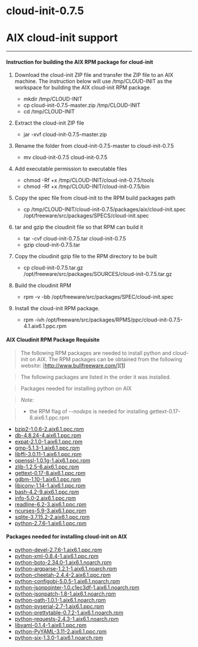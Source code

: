 cloud-init-0.7.5
===================
# AIX cloud-init support #
-------------

#### Instruction for building the AIX RPM package for cloud-init ####

1.  Download the cloud-init ZIP file and transfer the ZIP file to an AIX machine.
    The instruction below will use /tmp/CLOUD-INIT as the workspace for building the AIX cloud-init RPM package.
    
    - mkdir /tmp/CLOUD-INIT
    - cp cloud-init-0.7.5-master.zip /tmp/CLOUD-INIT
    - cd /tmp/CLOUD-INIT
    
2.  Extract the cloud-init ZIP file
    - jar -xvf cloud-init-0.7.5-master.zip
    
3.  Rename the folder from cloud-init-0.7.5-master to cloud-init-0.7.5
    - mv cloud-init-0.7.5 cloud-init-0.7.5
    
4.  Add executable permission to executable files
    - chmod -Rf +x /tmp/CLOUD-INIT/cloud-init-0.7.5/tools
    - chmod -Rf +x /tmp/CLOUD-INIT/cloud-init-0.7.5/bin
    
5.  Copy the spec file from cloud-init to the RPM build packages path
    - cp /tmp/CLOUD-INIT/cloud-init-0.7.5/packages/aix/cloud-init.spec /opt/freeware/src/packages/SPECS/cloud-init.spec
    
6.  tar and gzip the cloudinit file so that RPM can build it
    - tar -cvf cloud-init-0.7.5.tar cloud-init-0.7.5
    - gzip cloud-init-0.7.5.tar
    
7.  Copy the cloudinit gzip file to the RPM directory to be built
    - cp cloud-init-0.7.5.tar.gz /opt/freeware/src/packages/SOURCES/cloud-init-0.7.5.tar.gz
    
8.  Build the cloudinit RPM
    - rpm -v -bb /opt/freeware/src/packages/SPEC/cloud-init.spec
    
9.  Install the cloud-init RPM package.
    - rpm -ivh /opt/freeware/src/packages/RPMS/ppc/cloud-init-0.7.5-4.1.aix6.1.ppc.rpm



#### AIX Cloudinit RPM Package Requisite ####

>The following RPM packages are needed to install python and cloud-init on AIX.
The RPM packages can be obtained from the following website:
[http://www.bullfreeware.com/][1]

>The following packages are listed in the order it was installed.

> Packages needed for installing python on AIX

> *Note:*

>- the RPM flag of *--nodeps* is needed for installing gettext-0.17-8.aix6.1.ppc.rpm

- [bzip2-1.0.6-2.aix6.1.ppc.rpm][2]
- [db-4.8.24-4.aix6.1.ppc.rpm][3]
- [expat-2.1.0-1.aix6.1.ppc.rpm][4]
- [gmp-5.1.3-1.aix6.1.ppc.rpm][5]
- [libffi-3.0.11-1.aix6.1.ppc.rpm][6]
- [openssl-1.0.1g-1.aix6.1.ppc.rpm][7]
- [zlib-1.2.5-6.aix6.1.ppc.rpm][8]
- [gettext-0.17-8.aix6.1.ppc.rpm][9]
- [gdbm-1.10-1.aix6.1.ppc.rpm][10]
- [libiconv-1.14-1.aix6.1.ppc.rpm][11]
- [bash-4.2-9.aix6.1.ppc.rpm][12]
- [info-5.0-2.aix6.1.ppc.rpm][13]
- [readline-6.2-3.aix6.1.ppc.rpm][14]
- [ncurses-5.9-3.aix6.1.ppc.rpm][15]
- [sqlite-3.7.15.2-2.aix6.1.ppc.rpm][16]
- [python-2.7.6-1.aix6.1.ppc.rpm][17]

#### Packages needed for installing cloud-init on AIX ####

- [python-devel-2.7.6-1.aix6.1.ppc.rpm][18]
- [python-xml-0.8.4-1.aix6.1.ppc.rpm][19]
- [python-boto-2.34.0-1.aix6.1.noarch.rpm][20]
- [python-argparse-1.2.1-1.aix6.1.noarch.rpm][21]
- [python-cheetah-2.4.4-2.aix6.1.ppc.rpm][22]
- [python-configobj-5.0.5-1.aix6.1.noarch.rpm][23]
- [python-jsonpointer-1.0.c1ec3df-1.aix6.1.noarch.rpm][24]
- [python-jsonpatch-1.8-1.aix6.1.noarch.rpm][25]
- [python-oath-1.0.1-1.aix6.1.noarch.rpm][26]
- [python-pyserial-2.7-1.aix6.1.ppc.rpm][27]
- [python-prettytable-0.7.2-1.aix6.1.noarch.rpm][28]
- [python-requests-2.4.3-1.aix6.1.noarch.rpm][29]
- [libyaml-0.1.4-1.aix6.1.ppc.rpm][30]
- [python-PyYAML-3.11-2.aix6.1.ppc.rpm][31]
- [python-six-1.3.0-1.aix6.1.noarch.rpm][32]

[1]:http://www.bullfreeware.com/
[2]:http://www.bullfreeware.com/download/bin/1439/bzip2-1.0.6-2.aix6.1.ppc.rpm
[3]:http://www.bullfreeware.com/download/bin/1441/db-4.8.24-4.aix6.1.ppc.rpm
[4]:http://www.bullfreeware.com/download/bin/1639/expat-2.1.0-1.aix6.1.ppc.rpm
[5]:http://www.bullfreeware.com/download/bin/2046/gmp-5.1.3-1.aix6.1.ppc.rpm
[6]:http://www.bullfreeware.com/download/bin/1587/libffi-3.0.11-1.aix6.1.ppc.rpm
[7]:http://www.bullfreeware.com/download/bin/2076/openssl-1.0.1g-1.aix6.1.ppc.rpm
[8]:http://www.bullfreeware.com/download/bin/1908/zlib-1.2.5-6.aix6.1.ppc.rpm
[9]:http://www.bullfreeware.com/download/bin/2013/gettext-0.17-8.aix6.1.ppc.rpm
[10]:http://www.bullfreeware.com/download/bin/1446/gdbm-1.10-1.aix6.1.ppc.rpm
[11]:http://www.bullfreeware.com/download/bin/2024/libiconv-1.14-1.aix6.1.ppc.rpm
[12]:http://www.bullfreeware.com/download/bin/2091/bash-4.2-9.aix6.1.ppc.rpm
[13]:http://www.bullfreeware.com/download/bin/1918/info-5.0-2.aix6.1.ppc.rpm
[14]:http://www.bullfreeware.com/download/bin/1464/readline-6.2-3.aix6.1.ppc.rpm
[15]:http://www.bullfreeware.com/download/bin/1486/ncurses-5.9-3.aix6.1.ppc.rpm
[16]:http://www.bullfreeware.com/download/bin/1742/sqlite-3.7.15.2-2.aix6.1.ppc.rpm
[17]:http://www.bullfreeware.com/download/bin/2064/python-2.7.6-1.aix6.1.ppc.rpm
[18]:http://www.bullfreeware.com/download/bin/2065/python-devel-2.7.6-1.aix6.1.ppc.rpm
[19]:http://www.bullfreeware.com/download/bin/2117/python-xml-0.8.4-1.aix6.1.ppc.rpm
[20]:http://www.bullfreeware.com/download/bin/2101/python-boto-2.34.0-1.aix6.1.noarch.rpm
[21]:http://www.bullfreeware.com/download/bin/2099/python-argparse-1.2.1-1.aix6.1.noarch.rpm
[22]:http://www.bullfreeware.com/download/bin/2102/python-cheetah-2.4.4-2.aix6.1.ppc.rpm
[23]:http://www.bullfreeware.com/download/bin/2103/python-configobj-5.0.5-1.aix6.1.noarch.rpm
[24]:http://www.bullfreeware.com/download/bin/2106/python-jsonpointer-1.0.c1ec3df-1.aix6.1.noarch.rpm
[25]:http://www.bullfreeware.com/download/bin/2105/python-jsonpatch-1.8-1.aix6.1.noarch.rpm
[26]:http://www.bullfreeware.com/download/bin/2108/python-oauth-1.0.1-1.aix6.1.noarch.rpm
[27]:http://www.bullfreeware.com/download/bin/2112/python-pyserial-2.7-1.aix6.1.ppc.rpm
[28]:http://www.bullfreeware.com/download/bin/1858/python-prettytable-0.7.2-1.aix6.1.noarch.rpm
[29]:http://www.bullfreeware.com/download/bin/2114/python-requests-2.4.3-1.aix6.1.noarch.rpm
[30]:http://www.bullfreeware.com/download/bin/1632/libyaml-0.1.4-1.aix6.1.ppc.rpm
[31]:http://www.bullfreeware.com/download/bin/2192/python-PyYAML-3.11-2.aix6.1.ppc.rpm
[32]:http://www.bullfreeware.com/download/bin/1903/python-six-1.3.0-1.aix6.1.noarch.rpm
